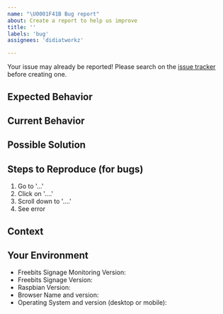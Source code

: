 ```yaml
---
name: "\U0001F41B Bug report"
about: Create a report to help us improve
title: ''
labels: 'bug'
assignees: 'didiatworkz'

---
```


Your issue may already be reported!
Please search on the [issue tracker](https://github.com/didiatworkz/screenly-ose-monitoring/issues) before creating one.

## Expected Behavior
<!--- If you're describing a bug, tell us what should happen -->
<!--- If you're suggesting a change/improvement, tell us how it should work -->

## Current Behavior
<!--- If describing a bug, tell us what happens instead of the expected behavior -->
<!--- If suggesting a change/improvement, explain the difference from current behavior -->

## Possible Solution
<!--- Not obligatory, but suggest a fix/reason for the bug, -->
<!--- or ideas how to implement the addition or change -->

## Steps to Reproduce (for bugs)
<!--- Provide a link to a live example, or an unambiguous set of steps to -->
<!--- reproduce this bug. Include code to reproduce, if relevant -->
1. Go to '...'
2. Click on '....'
3. Scroll down to '....'
4. See error

## Context
<!--- How has this issue affected you? What are you trying to accomplish? -->
<!--- Providing context helps us come up with a solution that is most useful in the real world -->

## Your Environment
<!--- Include as many relevant details about the environment you experienced the bug in -->
* Freebits Signage Monitoring Version: <!-- v3.3 -->
* Freebits Signage Version: <!-- Release v0.18.2 -->
* Raspbian Version: <!-- buster -->
* Browser Name and version:
* Operating System and version (desktop or mobile):
